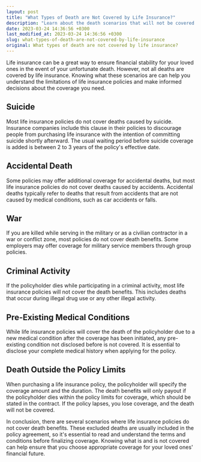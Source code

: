 ```yaml
---
layout: post
title: "What Types of Death are Not Covered by Life Insurance?"
description: "Learn about the death scenarios that will not be covered by life insurance policies so you can make informed decisions when getting coverage."
date: 2023-03-24 14:36:56 +0300
last_modified_at: 2023-03-24 14:36:56 +0300
slug: what-types-of-death-are-not-covered-by-life-insurance
original: What types of death are not covered by life insurance?
---
```

Life insurance can be a great way to ensure financial stability for your loved ones in the event of your unfortunate death. However, not all deaths are covered by life insurance. Knowing what these scenarios are can help you understand the limitations of life insurance policies and make informed decisions about the coverage you need.

## Suicide

Most life insurance policies do not cover deaths caused by suicide. Insurance companies include this clause in their policies to discourage people from purchasing life insurance with the intention of committing suicide shortly afterward. The usual waiting period before suicide coverage is added is between 2 to 3 years of the policy's effective date.

## Accidental Death

Some policies may offer additional coverage for accidental deaths, but most life insurance policies do not cover deaths caused by accidents. Accidental deaths typically refer to deaths that result from accidents that are not caused by medical conditions, such as car accidents or falls.

## War

If you are killed while serving in the military or as a civilian contractor in a war or conflict zone, most policies do not cover death benefits. Some employers may offer coverage for military service members through group policies.

## Criminal Activity

If the policyholder dies while participating in a criminal activity, most life insurance policies will not cover the death benefits. This includes deaths that occur during illegal drug use or any other illegal activity.

## Pre-Existing Medical Conditions

While life insurance policies will cover the death of the policyholder due to a new medical condition after the coverage has been initiated, any pre-existing condition not disclosed before is not covered. It is essential to disclose your complete medical history when applying for the policy.

## Death Outside the Policy Limits

When purchasing a life insurance policy, the policyholder will specify the coverage amount and the duration. The death benefits will only payout if the policyholder dies within the policy limits for coverage, which should be stated in the contract. If the policy lapses, you lose coverage, and the death will not be covered.

In conclusion, there are several scenarios where life insurance policies do not cover death benefits. These excluded deaths are usually included in the policy agreement, so it's essential to read and understand the terms and conditions before finalizing coverage. Knowing what is and is not covered can help ensure that you choose appropriate coverage for your loved ones' financial future.